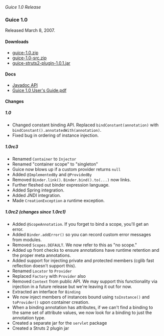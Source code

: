 _Guice 1.0 Release_

### Guice 1.0
Released March 8, 2007.

#### Downloads
  * [guice-1.0.zip](https://github.com/google/guice/releases/download/1.0/guice-1.0.zip)
  * [guice-1.0-src.zip](https://github.com/google/guice/archive/1.0.zip)
  * [guice-struts2-plugin-1.0.1.jar](https://github.com/google/guice/releases/download/1.0/guice-struts2-plugin-1.0.1.jar)


#### Docs
  * [Javadoc API](http://google.github.io/guice/api-docs/1.0/javadoc/index.html)
  * [Guice 1.0 User's Guide.pdf](http://google-guice.googlecode.com/files/Guice%201.0%20User%27s%20Guide.pdf)

#### Changes

##### 1.0
  * Changed constant binding API. Replaced `bindConstant(annotation)` with `bindConstant().annotatedWith(annotation)`. 
  * Fixed bug in ordering of instance injection.

##### 1.0rc3
  * Renamed `Container` to `Injector`
  * Renamed "container scope" to "singleton"
  * Guice now blows up if a custom provider returns `null`
  * Added `@ImplementedBy` and `@ProvidedBy`
  * Removed `Binder.link()`. `Binder.bind().to(...)` now links.
  * Further fleshed out binder expression language.
  * Added Spring integration.
  * Added JNDI integration.
  * Made `CreationException` a runtime exception.

##### 1.0rc2 (changes since 1.0rc1)
  * Added `@ScopeAnnotation`. If you forget to bind a scope, you'll get an error.
  * Added `Binder.addError()` so you can record custom error messages from modules.
  * Removed `Scopes.DEFAULT`. We now refer to this as "no scope."
  * Added up front checks to ensure annotations have runtime retention and the proper meta annotations.
  * Added support for injecting private and protected members (cglib fast reflection doesn't support this).
  * Renamed `Locator` to `Provider`
  * Replaced `Factory` with `Provider` also
  * Removed `Context` from public API. We may support this functionality via injection in a future release but we're leaving it out for now.
  * Extracted an interface for `Binding`
  * We now inject members of instances bound using `toInstance()` and `toProvider()` upon container creation.
  * When a binding annotation has attributes, if we can't find a binding to the same set of attribute values, we now look for a binding to just the annotation type.
  * Created a separate jar for the `servlet` package
  * Created a Struts 2 plugin jar
